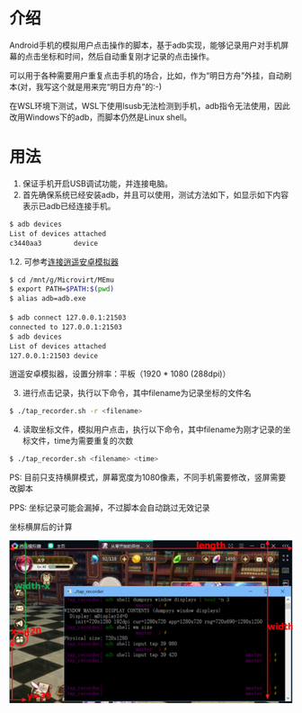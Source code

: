 # 介绍
Android手机的模拟用户点击操作的脚本，基于adb实现，能够记录用户对手机屏幕的点击坐标和时间，然后自动重复刚才记录的点击操作。

可以用于各种需要用户重复点击手机的场合，比如，作为“明日方舟”外挂，自动刷本(对，我写这个就是用来完“明日方舟”的:-)

在WSL环境下测试，WSL下使用lsusb无法检测到手机，adb指令无法使用，因此改用Windows下的adb，而脚本仍然是Linux shell。

# 用法
1. 保证手机开启USB调试功能，并连接电脑。
2. 首先确保系统已经安装adb，并且可以使用，测试方法如下，如显示如下内容表示已adb已经连接手机。

  ```bash
  $ adb devices
  List of devices attached
  c3440aa3        device
  ```
  1.2. 可参考[连接逍遥安卓模拟器](https://github.com/jahentao/fgo-bot/blob/master/adb.md#%E8%BF%9E%E6%8E%A5-%E9%80%8D%E9%81%A5-%E6%A8%A1%E6%8B%9F%E5%99%A8)
  
  ```bash
  $ cd /mnt/g/Microvirt/MEmu
  $ export PATH=$PATH:$(pwd)
  $ alias adb=adb.exe

  $ adb connect 127.0.0.1:21503
  connected to 127.0.0.1:21503
  $ adb devices
  List of devices attached
  127.0.0.1:21503 device
  ```
  
  逍遥安卓模拟器，设置分辨率：平板（1920 * 1080 (288dpi)）

3. 进行点击记录，执行以下命令，其中filename为记录坐标的文件名
  ```bash
  $ ./tap_recorder.sh -r <filename>
  ```

4. 读取坐标文件，模拟用户点击，执行以下命令，其中filename为刚才记录的坐标文件，time为需要重复的次数
```bash
$ ./tap_recorder.sh <filename> <time>
```

PS: 目前只支持横屏模式，屏幕宽度为1080像素，不同手机需要修改，竖屏需要改脚本

PPS: 坐标记录可能会漏掉，不过脚本会自动跳过无效记录

坐标横屏后的计算

![坐标横屏](./resources/width_heigth.png)
